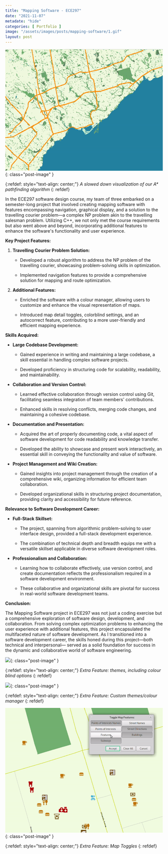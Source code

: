 ```yaml
---
title: "Mapping Software - ECE297"
date: "2021-11-07"
metadate: "hide"
categories: [ Portfolio ]
image: "/assets/images/posts/mapping-software/1.gif"
layout: post
---
```



![](/assets/images/posts/mapping-software/1.gif){: class="post-image" }

{:refdef: style="text-align: center;"}
*A slowed down visualization of our A\* pathfinding algorithm*
{: refdef}

In the ECE297 software design course, my team of three embarked on a semester-long project that involved creating mapping software with features encompassing navigation, graphical display, and a solution to the travelling courier problem—a complex NP problem akin to the travelling salesman problem. Utilizing C++, we not only met the course requirements but also went above and beyond, incorporating additional features to enhance the software's functionality and user experience.

**Key Project Features:**

1. **Travelling Courier Problem Solution:**
    - Developed a robust algorithm to address the NP problem of the travelling courier, showcasing problem-solving skills in optimization.
    
    - Implemented navigation features to provide a comprehensive solution for mapping and route optimization.

3. **Additional Features:**
    - Enriched the software with a colour manager, allowing users to customize and enhance the visual representation of maps.
    
    - Introduced map detail toggles, colorblind settings, and an autocorrect feature, contributing to a more user-friendly and efficient mapping experience.

**Skills Acquired:**

- **Large Codebase Development:**
    - Gained experience in writing and maintaining a large codebase, a skill essential in handling complex software projects.
    
    - Developed proficiency in structuring code for scalability, readability, and maintainability.

- **Collaboration and Version Control:**
    - Learned effective collaboration through version control using Git, facilitating seamless integration of team members' contributions.
    
    - Enhanced skills in resolving conflicts, merging code changes, and maintaining a cohesive codebase.

- **Documentation and Presentation:**
    - Acquired the art of properly documenting code, a vital aspect of software development for code readability and knowledge transfer.
    
    - Developed the ability to showcase and present work interactively, an essential skill in conveying the functionality and value of software.

- **Project Management and Wiki Creation:**
    - Gained insights into project management through the creation of a comprehensive wiki, organizing information for efficient team collaboration.
    
    - Developed organizational skills in structuring project documentation, providing clarity and accessibility for future reference.

**Relevance to Software Development Career:**

- **Full-Stack Skillset:**
    - The project, spanning from algorithmic problem-solving to user interface design, provided a full-stack development experience.
    
    - The combination of technical depth and breadth equips me with a versatile skillset applicable in diverse software development roles.

- **Professionalism and Collaboration:**
    - Learning how to collaborate effectively, use version control, and create documentation reflects the professionalism required in a software development environment.
    
    - These collaborative and organizational skills are pivotal for success in real-world software development teams.

**Conclusion:**

The Mapping Software project in ECE297 was not just a coding exercise but a comprehensive exploration of software design, development, and collaboration. From solving complex optimization problems to enhancing the user experience with additional features, this project encapsulated the multifaceted nature of software development. As I transitioned into a software development career, the skills honed during this project—both technical and interpersonal— served as a solid foundation for success in the dynamic and collaborative world of software engineering.


![](/assets/images/posts/mapping-software/2.gif){: class="post-image" }

{:refdef: style="text-align: center;"}
*Extra Feature: themes, including colour blind options*
{: refdef}


![](/assets/images/posts/mapping-software/3.webp){: class="post-image" }

{:refdef: style="text-align: center;"}
*Extra Feature: Custom themes/colour manager*
{: refdef}


![](/assets/images/posts/mapping-software/4.gif){: class="post-image" }

{:refdef: style="text-align: center;"}
*Extra Feature: Map Toggles*
{: refdef}
